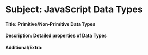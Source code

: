 # **Subject:** JavaScript Data Types

#### **Title:** Primitive/Non-Primitive Data Types

#### **Description:** Detailed properties of Data Types

#### **Additional/Extra:**

